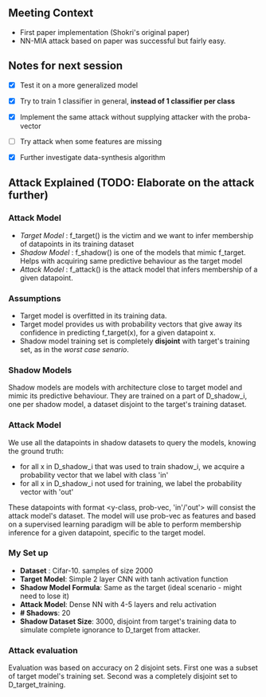 ## Meeting Context

- First paper implementation (Shokri's original paper)
- NN-MIA attack based on paper was successful but fairly easy.

## Notes for next session
- [x] Test it on a more generalized model
- [x] Try to train 1 classifier in general, __instead of 1 classifier per class__ 
- [x] Implement the same attack without supplying attacker with the proba-vector
- [ ] Try attack when some features are missing
- [x] Further investigate data-synthesis algorithm


## Attack Explained (TODO: Elaborate on the attack further)

### Attack Model
- _Target Model_ : f_target() is the victim and we want to infer membership of datapoints in its training dataset 
- _Shadow Model_ : f_shadow() is one of the models that mimic f_target. Helps with acquiring same predictive behaviour as the target model
- _Attack Model_ : f_attack() is the attack model that infers membership of a given datapoint.

### Assumptions
- Target model is overfitted in its training data.
- Target model provides us with probability vectors that give away its confidence in predicting f_target(x), for a given datapoint x.
- Shadow model training set is completely __disjoint__ with target's training set, as in the _worst case senario_. 

### Shadow Models
Shadow models are models with architecture close to target model and mimic its predictive behaviour. They are trained on a part of D_shadow_i, one per shadow model, a dataset disjoint to the target's training dataset.

### Attack Model
We use all the datapoints in shadow datasets to query the models, knowing the ground truth:
- for all x in D_shadow_i that was used to train shadow_i, we acquire a probability vector that we label with class 'in'
- for all x in D_shadow_i not used for training, we label the probability vector with 'out'

These datapoints with format <y-class, prob-vec, 'in'/'out'> will consist the attack model's dataset. The model will use prob-vec as features and based on a supervised learning paradigm will be able to perform membership inference for a given datapoint, specific to the target model. 

### My Set up
- **Dataset** : Cifar-10. samples of size 2000
- **Target Model**: Simple 2 layer CNN with tanh activation function
- **Shadow Model Formula**: Same as the target (ideal scenario - might need to lose it)
- **Attack Model**: Dense NN with 4-5 layers and relu activation
- **# Shadows**: 20
- **Shadow Dataset Size**: 3000, disjoint from target's training data to simulate complete ignorance to D_target from attacker.

### Attack evaluation
Evaluation was based on accuracy on 2 disjoint sets. First one was a subset of target model's training set. Second was a completely disjoint set to D_target_training.  

